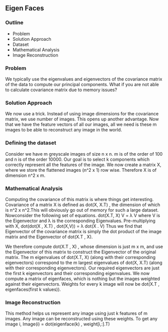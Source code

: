 ## Eigen Faces
### Outline
* Problem
* Solution Approach
* Dataset
* Mathematical Analysis
* Image Reconstruction
### Problem
We typically use the eigenvalues and eigenvectors of the covariance matrix of the data to compute our principal components. What if you are not able to calculate covariance matrix due to memory issues?
### Solution Approach
We now use a trick. Instead of using image dimensions for the covariance matrix, we use number of images. This opens up another advantage. Now that we have the feature vectors of all our images, all we need is these m images to be able to reconstruct any image in the world.
### Defining the dataset
Consider we have m greyscale images of size n x n. m is of the order of 100 and n is of the order 10000. Our goal is to select k components which correctly represent all the features of the image.
We now create a matrix X, where we store the flattened images (n^2 x 1) row wise. Therefore X is of dimension n^2 x m.
### Mathematical Analysis
Computing the covariance of this matrix is where things get interesting. 
Covariance of a matrix X is defined as dot(X, X.T) , the dimension of which is n^2 x n^2.This will obviously go out of memory for such a large dataset.
Nowconsider the following set of equations.
dot(X.T, X) V = λ V where V is the Eigenvector and λ is the corresponding Eigenvalues.
Pre-multiplying with X,
dot(dot(X , X.T) , dot(X,V)) = λ dot(X . V)
Thus we find that Eigenvector of the covariance matrix is simply the dot product of the image matrix and the Eigenvector of dot(X.T , X).

We therefore compute dot(X.T , X) , whose dimension is just m x m, and use the Eigenvector of this matrix to construct the Eigenvector of
the original matrix.
The m eigenvalues of dot(X.T, X) (along with their corresponding eigenvectors) correspond to the m largest eigenvalues of dot(X, X.T) (along with their corresponding eigenvectors). Our required
eigenvectors are just the first k eigenvectors and their corresponding eigenvalues. We now compute a matrix of eigenfaces, which is nothing but the images weighted against their
eigenvectors. Weights for every k image will now be dot(X.T , eigenfaces(first k values)).
### Image Reconstruction
This method helps us represent any image using just k features of m images. Any image can be reconstructed using these weights.
To get any image i,
Image(i) = dot(eigenface(k) , weight[i,:].T)
